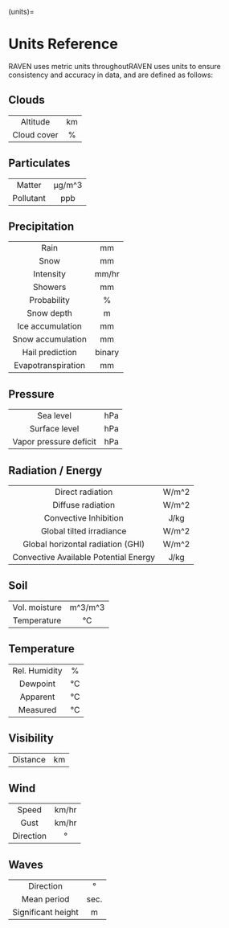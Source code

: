 (units)=
# Units Reference

RAVEN uses metric units throughoutRAVEN uses units to ensure consistency and accuracy in data, and are
defined as follows:

## Clouds
|             |    |
|:-----------:|:--:|
|  Altitude   | km |
| Cloud cover | %  |


## Particulates
|           |        |
|:---------:|:------:|
|  Matter   | μg/m^3 |
| Pollutant |  ppb   |

## Precipitation
|                    |        |
|:------------------:|:------:|
|        Rain        |   mm   |
|        Snow        |   mm   |
|     Intensity      | mm/hr  |
|      Showers       |   mm   |
|    Probability     |   %    |
|     Snow depth     |   m    |
|  Ice accumulation  |   mm   |
| Snow accumulation  |   mm   |
|  Hail prediction   | binary |
| Evapotranspiration |   mm   |

## Pressure
|                        |        |
|:----------------------:|:------:|
|       Sea level        |  hPa   |
|       Surface level    |  hPa   |
| Vapor pressure deficit |  hPa   |

## Radiation / Energy
|                                       |        |
|:-------------------------------------:|:------:|
|           Direct radiation            | W/m^2  |
|           Diffuse radiation           | W/m^2  |
|         Convective Inhibition         |  J/kg  |
|       Global tilted irradiance        | W/m^2  |
|   Global horizontal radiation (GHI)   | W/m^2  |
| Convective Available Potential Energy |  J/kg  |



## Soil
|               |         |
|:-------------:|:-------:|
| Vol. moisture | m^3/m^3 |
|  Temperature  |   °C    |


## Temperature
|                 |     |
|:--------------:|:---:|
|  Rel. Humidity  |  %  |
|    Dewpoint     | °C  |
|    Apparent     | °C  |
|    Measured     | °C  |


## Visibility
|          |     |
|:--------:|:---:|
| Distance | km  |


## Wind
|           |       |
|:---------:|:-----:|
|   Speed   | km/hr |
|   Gust    | km/hr |
| Direction |   °   |

## Waves
|                    |      |
|:------------------:|:----:|
|     Direction      |  °   |
|    Mean period     | sec. |
| Significant height |  m   |